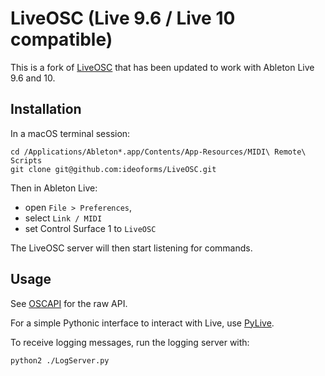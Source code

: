 # LiveOSC (Live 9.6 / Live 10 compatible)

This is a fork of [LiveOSC](https://livecontrol.q3f.org/ableton-liveapi/liveosc/) that has been updated to work with Ableton Live 9.6 and 10.

## Installation

In a macOS terminal session:

```
cd /Applications/Ableton*.app/Contents/App-Resources/MIDI\ Remote\ Scripts
git clone git@github.com:ideoforms/LiveOSC.git
```

Then in Ableton Live:

 - open `File > Preferences`, 
 - select `Link / MIDI`
 - set Control Surface 1 to `LiveOSC`

The LiveOSC server will then start listening for commands.

## Usage

See [OSCAPI](OSCAPI.txt) for the raw API.

For a simple Pythonic interface to interact with Live, use [PyLive](https://github.com/ideoforms/pylive).

To receive logging messages, run the logging server with:
```
python2 ./LogServer.py
```
